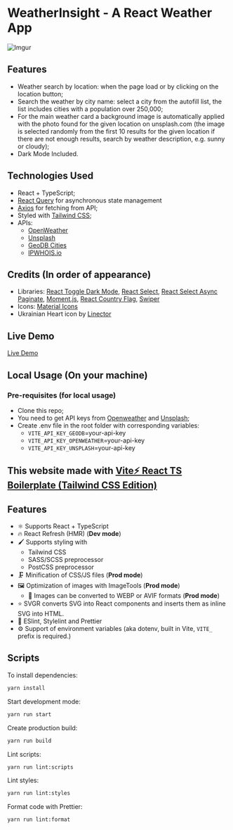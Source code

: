 # WeatherInsight - A React Weather App

![Imgur](https://i.imgur.com/DpZ9ngY.png)

## Features

- Weather search by location: when the page load or by clicking on the location button;
- Search the weather by city name: select a city from the autofill list, the list includes cities with a population over 250,000;
- For the main weather card a background image is automatically applied with the photo found for the given location on unsplash.com (the image is selected randomly from the first 10 results for the given location if there are not enough results, search by weather description, e.g. sunny or cloudy);
- Dark Mode Included.

## Technologies Used

- React + TypeScript;
- [React Query](https://www.npmjs.com/package/react-query) for asynchronous state management
- [Axios](https://www.npmjs.com/package/axios) for fetching from API;
- Styled with [Tailwind CSS](https://www.npmjs.com/package/tailwindcss);
- APIs:
  - [OpenWeather](https://openweathermap.org/)
  - [Unsplash](https://unsplash.com/developers/)
  - [GeoDB Cities](https://rapidapi.com/wirefreethought/api/geodb-cities/)
  - [IPWHOIS.io](https://ipwhois.io/)

## Credits (In order of appearance)

- Libraries: [React Toggle Dark Mode](https://www.npmjs.com/package/react-toggle-dark-mode), [React Select](https://www.npmjs.com/package/react-select), [React Select Async Paginate](https://www.npmjs.com/package/react-select-async-paginate), [Moment.js](https://www.npmjs.com/package/moment), [React Country Flag](https://www.npmjs.com/package/react-country-flag), [Swiper](https://www.npmjs.com/package/swiper)
- Icons: [Material Icons](https://fonts.google.com/icons)
- Ukrainian Heart icon by [Linector](https://www.iconfinder.com/LINECTOR)

## Live Demo

[Live Demo](https://weatherinsight.vercel.app/)

## Local Usage (On your machine)

### Pre-requisites (for local usage)

- Clone this repo;
- You need to get API keys from [Openweather](https://openweathermap.org/) and [Unsplash](https://unsplash.com/developers/);
- Create .env file in the root folder with corresponding variables:
  - `VITE_API_KEY_GEODB`=your-api-key
  - `VITE_API_KEY_OPENWEATHER`=your-api-key
  - `VITE_API_KEY_UNSPLASH`=your-api-key

## This website made with [Vite⚡ React TS Boilerplate (Tailwind CSS Edition)](https://github.com/valentine-samoylov/vite-react-ts-tw-bp)

## Features

- ⚛️ Supports React + TypeScript
- 🔥 React Refresh (HMR) (**Dev mode**)
- 🖌️ Supports styling with
  - Tailwind CSS
  - SASS/SCSS preprocessor
  - PostCSS preprocessor
- 🗜️ Minification of CSS/JS files (**Prod mode**)
- 🖼 Optimization of images with ImageTools (**Prod mode**)
  - 🔁 Images can be converted to WEBP or AVIF formats (**Prod mode**)
- ⭐ SVGR converts SVG into React components and inserts them as inline SVG into HTML.
- 🧰 ESlint, Stylelint and Prettier
- ⚙️ Support of environment variables (aka dotenv, built in Vite, `VITE_` prefix is required.)

## Scripts

To install dependencies:

```sh
yarn install
```

Start development mode:

```sh
yarn run start
```

Create production build:

```sh
yarn run build
```

Lint scripts:

```sh
yarn run lint:scripts
```

Lint styles:

```sh
yarn run lint:styles
```

Format code with Prettier:

```sh
yarn run lint:format
```
